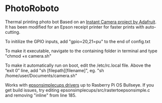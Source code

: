 # PhotoRoboto
Thermal printing photo bot
Based on an [Instant Camera project by Adafruit](https://learn.adafruit.com/instant-camera-using-raspberry-pi-and-thermal-printer?view=all). It has been modified for an Epson receipt printer for faster prints with auto-cutting.

To initilize the GPIO inputs, add "gpio=20,21=pu" to the end of config.txt

To make it executable, navigate to the containing folder in terminal and type "chmod +x camera.sh"

To make it automatically run on boot, edit the /etc/rc.local file. Above the “exit 0” line, add "sh [filepath][filename]", eg. "sh /home/user/Documents/camera.sh"

Works with [epsonsimplecups drivers](https://github.com/Olernov/epsonsimplecups) up to Rasberry Pi OS Bullseye. If you get build issues, try editing epsonsimplecups/src/rastertoepsonsimple.c and removing "inline" from line 185.
